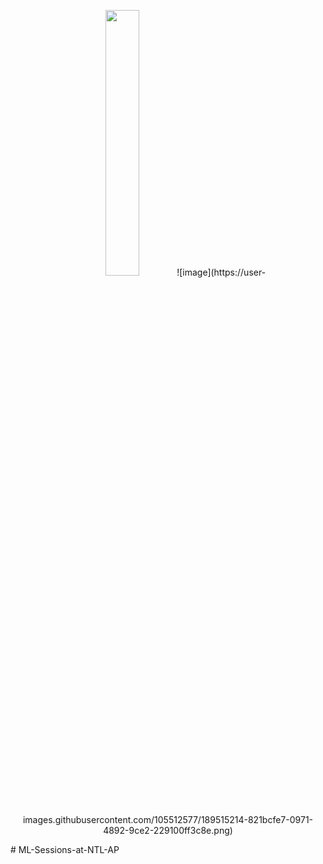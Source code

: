 <p align="center" width="100%">
    <img width="33%" src="https://i.stack.imgur.com/RJj4x.png">
    ![image](https://user-images.githubusercontent.com/105512577/189515214-821bcfe7-0971-4892-9ce2-229100ff3c8e.png)
</p>
# ML-Sessions-at-NTL-AP

